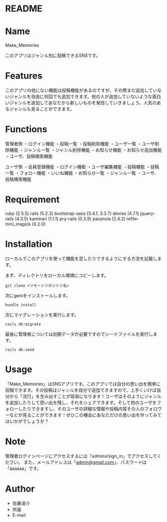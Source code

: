 # README

# Name

Make_Memories

このアプリはジャンル別に投稿できるSNSです。

# Features

このアプリの他にない機能は投稿機能があるのですが、その際まだ追加していないジャンルを自由に何回でも追加できます。他の人が追加していないような面白いジャンルを追加してあなたから新しいものを発信していきましょう。人気のあるジャンルも見ることができます。

# Functions

管理者側
・ログイン機能
・投稿一覧
・投稿削除機能
・ユーザ一覧
・ユーザ削除機能
・ジャンル一覧
・ジャンル削除機能
・お知らせ機能
・お知らせ追加機能
・ユーザ、投稿検索機能

ユーザ側
・会員登録機能
・ログイン機能
・ユーザ編集機能
・投稿機能
・投稿一覧
・フォロー機能
・いいね機能
・お知らせ一覧
・ジャンル一覧
・ユーザ、投稿検索機能

# Requirement

ruby (2.5.5)
rails (5.2.3)
bootstrap-sass (3.4.1, 3.3.7)
devise (4.7.1)
jquery-rails (4.3.5)
kaminari (1.1.1)
pry-rails (0.3.9)
paranoia (2.4.2)
refile-mini_magick (0.2.0)

# Installation
ローカルでこのアプリを使って機能を足したりできるようにする方法を記載します。

まず、ディレクトリをローカル環境にコピーします。
```
git clone <リモートリポジトリ名>
```

次にgemをインストールします。
```
bundle install
```
次にマイグレーションを実行します。
```
rails db:migrate
```
最後に管理者については初期データが必要ですのでシードファイルを実行します。
```
rails db:seed
```

# Usage
「Make_Memories」はSNSアプリです。このアプリでは自分の思い出を簡単に投稿できます。その投稿はジャンルを自分で追加できますので、上手くいけば自分から「流行」を生み出すことが容易になります！ユーザはそのようにジャンルを追加したりして思い出を残し、それをシェアできます。そして他のユーザをフォローしたりできますし、そのユーザの詳細な情報や投稿内容その人のフォロワーなどが見ることができます！ぜひこの機会にあなただけの思い出を作ってみてはいかがでしょうか？

# Note
 管理者ログインページにアクセスするには「admins/sign_in」でアクセスしてください。
 また、メールアドレスは「admin@gmail.com」、パスワードは「aaaaaa」です。

# Author

* 佐藤凌介
* 所属
* E-mail

